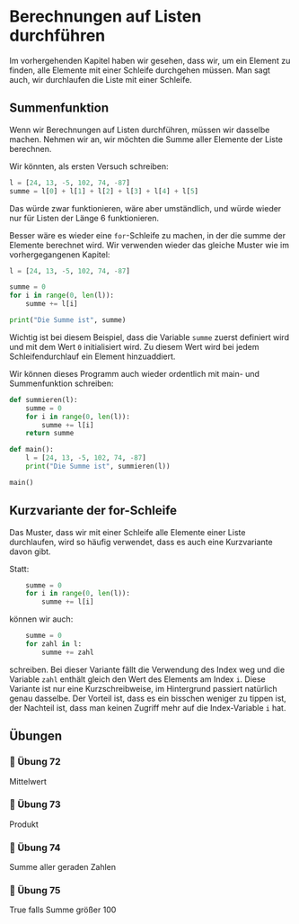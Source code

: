 # Berechnungen auf Listen durchführen

Im vorhergehenden Kapitel haben wir gesehen,
dass wir, um ein Element zu finden, alle Elemente mit einer Schleife durchgehen müssen.
Man sagt auch, wir durchlaufen die Liste mit einer Schleife.

## Summenfunktion

Wenn wir Berechnungen auf Listen durchführen, müssen wir dasselbe machen.
Nehmen wir an, wir möchten die Summe aller Elemente der Liste berechnen.

Wir könnten, als ersten Versuch schreiben:

```python
l = [24, 13, -5, 102, 74, -87]
summe = l[0] + l[1] + l[2] + l[3] + l[4] + l[5]
```

Das würde zwar funktionieren, wäre aber umständlich,
und würde wieder nur für Listen der Länge 6 funktionieren.

Besser wäre es wieder eine `for`-Schleife zu machen,
in der die summe der Elemente berechnet wird.
Wir verwenden wieder das gleiche Muster wie im vorhergegangenen Kapitel:

```python
l = [24, 13, -5, 102, 74, -87]

summe = 0
for i in range(0, len(l)):
    summe += l[i]

print("Die Summe ist", summe)
```

Wichtig ist bei diesem Beispiel, dass die Variable `summe`
zuerst definiert wird und mit dem Wert `0` initialisiert wird.
Zu diesem Wert wird bei jedem Schleifendurchlauf ein Element hinzuaddiert.

Wir können dieses Programm auch wieder ordentlich
mit main- und Summenfunktion schreiben:


```python
def summieren(l):
    summe = 0
    for i in range(0, len(l)):
        summe += l[i]
    return summe

def main():
    l = [24, 13, -5, 102, 74, -87]
    print("Die Summe ist", summieren(l))

main()
```

## Kurzvariante der for-Schleife

Das Muster, dass wir mit einer Schleife alle Elemente
einer Liste durchlaufen, wird so häufig verwendet,
dass es auch eine Kurzvariante davon gibt.

Statt: 
```python
    summe = 0
    for i in range(0, len(l)):
        summe += l[i]
```

können wir auch:

```python
    summe = 0
    for zahl in l:
        summe += zahl
```

schreiben. Bei dieser Variante fällt die Verwendung
des Index weg und die Variable `zahl` enthält gleich
den Wert des Elements am Index `i`.
Diese Variante ist nur eine Kurzschreibweise,
im Hintergrund passiert natürlich genau dasselbe.
Der Vorteil ist, dass es ein bisschen weniger zu tippen ist,
der Nachteil ist, dass man keinen Zugriff mehr auf die Index-Variable `i` hat.



## Übungen

### 📝 Übung 72

Mittelwert

### 📝 Übung 73

Produkt

### 📝 Übung 74

Summe aller geraden Zahlen


### 📝 Übung 75

True falls Summe größer 100








